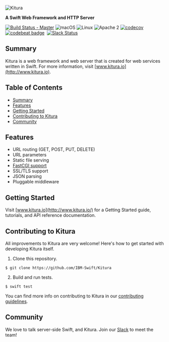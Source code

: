 ![Kitura](https://raw.githubusercontent.com/IBM-Swift/Kitura/master/Documentation/KituraLogo.png)

**A Swift Web Framework and HTTP Server**

[![Build Status - Master](https://travis-ci.org/IBM-Swift/Kitura.svg?branch=master)](https://travis-ci.org/IBM-Swift/Kitura)
![macOS](https://img.shields.io/badge/os-macOS-green.svg?style=flat)
![Linux](https://img.shields.io/badge/os-linux-green.svg?style=flat)
![Apache 2](https://img.shields.io/badge/license-Apache2-blue.svg?style=flat)
[![codecov](https://codecov.io/gh/IBM-Swift/Kitura/branch/master/graph/badge.svg)](https://codecov.io/gh/IBM-Swift/Kitura)
[![codebeat badge](https://codebeat.co/badges/d2d1cb10-e587-44b7-b63a-0a76ffb7bd96)](https://codebeat.co/projects/github-com-ibm-swift-kitura)
&nbsp;[![Slack Status](http://swift-at-ibm-slack.mybluemix.net/badge.svg)](http://swift-at-ibm-slack.mybluemix.net/)

## Summary

Kitura is a web framework and web server that is created for web services written in Swift. For more information, visit [www.kitura.io](http://www.kitura.io).

## Table of Contents
* [Summary](#summary)
* [Features](#features)
* [Getting Started](#getting-started)
* [Contributing to Kitura](#contributing-to-kitura)
* [Community](#community)

## Features

- URL routing (GET, POST, PUT, DELETE)
- URL parameters
- Static file serving
- [FastCGI support](https://github.com/IBM-Swift/Kitura/blob/master/Documentation/FastCGI.md)
- SSL/TLS support
- JSON parsing
- Pluggable middleware

## Getting Started

Visit [www.kitura.io](http://www.kitura.io/) for a Getting Started guide, tutorials, and API reference documentation.

## Contributing to Kitura

All improvements to Kitura are very welcome! Here's how to get started with developing Kitura itself.

1. Clone this repository.

  `$ git clone https://github.com/IBM-Swift/Kitura`

2. Build and run tests.

  `$ swift test`

You can find more info on contributing to Kitura in our [contributing guidelines](.github/CONTRIBUTING.md).

## Community

We love to talk server-side Swift, and Kitura. Join our [Slack](http://swift-at-ibm-slack.mybluemix.net/) to meet the team!
